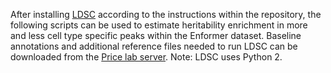 After installing [LDSC](https://github.com/bulik/ldsc) according to the instructions within the repository, the following scripts can be used to estimate heritability enrichment in more and less cell type specific peaks within the Enformer dataset. Baseline annotations and additional reference files needed to run LDSC can be downloaded from the [Price lab server](https://alkesgroup.broadinstitute.org/LDSCORE). Note: LDSC uses Python 2.
